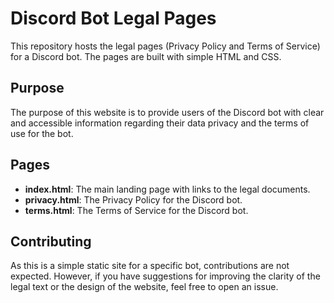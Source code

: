 # Discord Bot Legal Pages

This repository hosts the legal pages (Privacy Policy and Terms of Service) for a Discord bot. The pages are built with simple HTML and CSS.

## Purpose

The purpose of this website is to provide users of the Discord bot with clear and accessible information regarding their data privacy and the terms of use for the bot.

## Pages

- **index.html**: The main landing page with links to the legal documents.
- **privacy.html**: The Privacy Policy for the Discord bot.
- **terms.html**: The Terms of Service for the Discord bot.

## Contributing

As this is a simple static site for a specific bot, contributions are not expected. However, if you have suggestions for improving the clarity of the legal text or the design of the website, feel free to open an issue.
